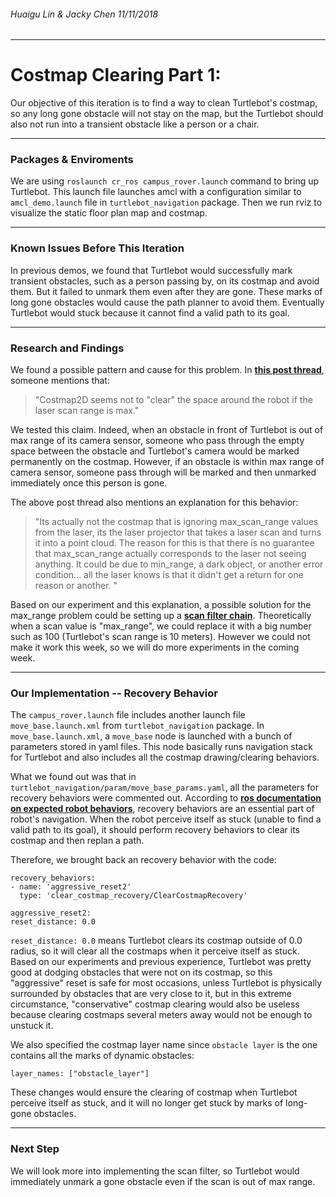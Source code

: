 ###### Huaigu Lin & Jacky Chen 11/11/2018

---

# Costmap Clearing Part 1:

Our objective of this iteration is to find a way to clean Turtlebot's costmap, so any long gone obstacle will not stay on the map, but the Turtlebot should also not run into a transient obstacle like a person or a chair.

---

### Packages & Enviroments

We are using `roslaunch cr_ros campus_rover.launch` command to bring up Turtlebot. This launch file launches amcl with a configuration similar to `amcl_demo.launch` file in `turtlebot_navigation` package. Then we run rviz to visualize the static floor plan map and costmap.

---

### Known Issues Before This Iteration

In previous demos, we found that Turtlebot would successfully mark transient obstacles, such as a person passing by, on its costmap and avoid them. But it failed to unmark them even after they are gone. These marks of long gone obstacles would cause the path planner to avoid them. Eventually Turtlebot would stuck because it cannot find a valid path to its goal.

---

### Research and Findings

We found a possible pattern and cause for this problem. In [**this post thread**](http://ros-users.122217.n3.nabble.com/Clear-cells-in-costmap-with-max-laser-range-td973150.html), someone mentions that:

> "Costmap2D seems not to "clear" the space around the robot if the laser scan range is max."

We tested this claim. Indeed, when an obstacle in front of Turtlebot is out of max range of its camera sensor, someone who pass through the empty space between the obstacle and Turtlebot's camera would be marked permanently on the costmap. However, if an obstacle is within max range of camera sensor, someone pass through will be marked and then unmarked immediately once this person is gone.

The above post thread also mentions an explanation for this behavior:

> "Its actually not the costmap that is ignoring max_scan_range values from the laser, its the laser projector that takes a laser scan and turns it into a point cloud. The reason for this is that there is no guarantee that max_scan_range actually corresponds to the laser not seeing anything. It could be due to min_range, a dark object, or another error condition... all the laser knows is that it didn't get a return for one reason or another. "

Based on our experiment and this explanation, a possible solution for the max_range problem could be setting up a [**scan filter chain**](http://wiki.ros.org/laser_filters). Theoretically when a scan value is "max_range", we could replace it with a big number such as 100 (Turtlebot's scan range is 10 meters). However we could not make it work this week, so we will do more experiments in the coming week.

---

### Our Implementation -- Recovery Behavior

The `campus_rover.launch` file includes another launch file `move_base.launch.xml` from `turtlebot_navigation` package. In `move_base.launch.xml`, a `move_base` node is launched with a bunch of parameters stored in yaml files. This node basically runs navigation stack for Turtlebot and also includes all the costmap drawing/clearing behaviors.

What we found out was that in `turtlebot_navigation/param/move_base_params.yaml`, all the parameters for recovery behaviors were commented out. According to [**ros documentation on expected robot behaviors**](http://wiki.ros.org/move_base#Expected_Robot_Behavior), recovery behaviors are an essential part of robot's navigation. When the robot perceive itself as stuck (unable to find a valid path to its goal), it should perform recovery behaviors to clear its costmap and then replan a path.

Therefore, we brought back an recovery behavior with the code:

    recovery_behaviors:
    - name: 'aggressive_reset2'
      type: 'clear_costmap_recovery/ClearCostmapRecovery'

    aggressive_reset2:
    reset_distance: 0.0

`reset_distance: 0.0` means Turtlebot clears its costmap outside of 0.0 radius, so it will clear all the costmaps when it perceive itself as stuck. Based on our experiments and previous experience, Turtlebot was pretty good at dodging obstacles that were not on its costmap, so this "aggressive" reset is safe for most occasions, unless Turtlebot is physically surrounded by obstacles that are very close to it, but in this extreme circumstance, "conservative" costmap clearing would also be useless because clearing costmaps several meters away would not be enough to unstuck it.

We also specified the costmap layer name since `obstacle layer` is the one contains all the marks of dynamic obstacles:

    layer_names: ["obstacle_layer"]

These changes would ensure the clearing of costmap when Turtlebot perceive itself as stuck, and it will no longer get stuck by marks of long-gone obstacles.

---

### Next Step

We will look more into implementing the scan filter, so Turtlebot would immediately unmark a gone obstacle even if the scan is out of max range.
